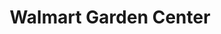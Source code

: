 ---
title: "Walmart Garden Center"
url: /wilmington/walmart-garden-center-sigmon-road/
shop: garden centre
---
